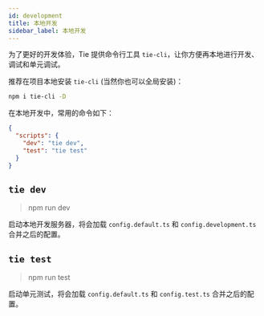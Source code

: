 ```yaml
---
id: development
title: 本地开发
sidebar_label: 本地开发
---
```


为了更好的开发体验，Tie 提供命令行工具 `tie-cli`，让你方便再本地进行开发、调试和单元调试。

推荐在项目本地安装 `tie-cli` (当然你也可以全局安装)：

```bash
npm i tie-cli -D
```

在本地开发中，常用的命令如下：

```json
{
  "scripts": {
    "dev": "tie dev",
    "test": "tie test"
  }
}
```

## `tie dev` 

> npm run dev

启动本地开发服务器，将会加载 `config.default.ts` 和 `config.development.ts` 合并之后的配置。


## `tie test`
> npm run test

启动单元测试，将会加载 `config.default.ts` 和 `config.test.ts` 合并之后的配置。

